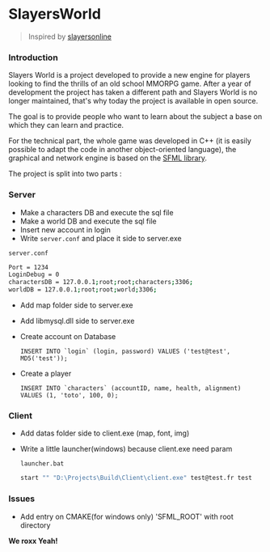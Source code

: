 # SlayersWorld
> Inspired by [slayersonline](http://http://www.slayersonline.net/)

### Introduction

Slayers World is a project developed to provide a new engine for players looking to find the thrills of an old school MMORPG game.
After a year of development the project has taken a different path and Slayers World is no longer maintained, that's why today the project is available in open source.

The goal is to provide people who want to learn about the subject a base on which they can learn and practice.

For the technical part, the whole game was developed in C++ (it is easily possible to adapt the code in another object-oriented language), the graphical and network engine is based on the [SFML library](https://www.sfml-dev.org/index-fr.php).

The project is split into two parts :

### Server

  - Make a characters DB and execute the sql file
  - Make a world DB and execute the sql file
  - Insert new account in login
  - Write `server.conf` and place it side to server.exe

  `server.conf`
  ```sh
  Port = 1234
  LoginDebug = 0
  charactersDB = 127.0.0.1;root;root;characters;3306;
  worldDB = 127.0.0.1;root;root;world;3306;
  ```

  - Add map folder side to server.exe
  - Add libmysql.dll side to server.exe
  - Create account on Database

    ```INSERT INTO `login` (login, password) VALUES ('test@test', MD5('test'));```

  - Create a player
  
    ```INSERT INTO `characters` (accountID, name, health, alignment) VALUES (1, 'toto', 100, 0);```
  
### Client

  - Add datas folder side to client.exe (map, font, img)
  - Write a little launcher(windows) because client.exe need param

    `launcher.bat`
    ```sh
    start "" "D:\Projects\Build\Client\client.exe" test@test.fr test
    ```

### Issues

  - Add entry on CMAKE(for windows only) 'SFML_ROOT' with root directory
  
**We roxx Yeah!**

